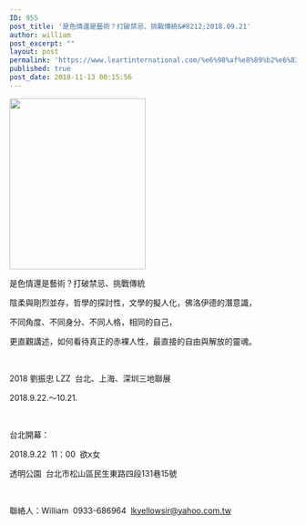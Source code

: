 ```yaml
---
ID: 955
post_title: '是色情還是藝術？打破禁忌、挑戰傳統&#8212;2018.09.21'
author: william
post_excerpt: ""
layout: post
permalink: 'https://www.leartinternational.com/%e6%98%af%e8%89%b2%e6%83%85%e9%82%84%e6%98%af%e8%97%9d%e8%a1%93%ef%bc%9f%e6%89%93%e7%a0%b4%e7%a6%81%e5%bf%8c%e3%80%81%e6%8c%91%e6%88%b0%e5%82%b3%e7%b5%b1-2018-09-21/'
published: true
post_date: 2018-11-13 00:15:56
---
```

<img class="alignnone size-medium wp-image-956" src="https://www.leartinternational.com/wordpress/wp-content/uploads/2018/11/1111111-239x300.jpg" alt="" width="239" height="300" />

是色情還是藝術？打破禁忌、挑戰傳統

陰柔與剛烈並存，哲學的探討性，文學的擬人化，佛洛伊德的潛意識，

不同角度、不同身分、不同人格，相同的自己，

更直觀講述，如何看待真正的赤裸人性，最直接的自由與解放的靈魂。

&nbsp;

2018 劉振忠 LZZ  台北、上海、深圳三地聯展

2018.9.22.〜10.21.

&nbsp;

台北開幕：

2018.9.22  11：00  欲x女

透明公園  台北市松山區民生東路四段131巷15號

&nbsp;

聯絡人：William  0933-686964  <a href="mailto:lkyellowsir@yahoo.com.tw">lkyellowsir@yahoo.com.tw</a>